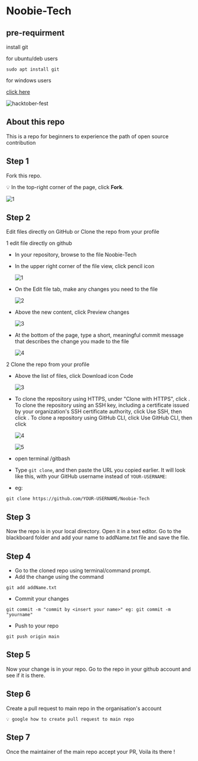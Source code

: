# Noobie-Tech
## pre-requirment
install git

for ubuntu/deb users 



```
sudo apt install git
```
for windows users
 
 [click here](https://git-scm.com/downloads)


![hacktober-fest](https://user-images.githubusercontent.com/59057736/138592108-ec6e254d-e63f-4e1b-a1b8-3d1a08d42f0b.png)


## About this repo 

This is a repo for beginners to experience the path of open source contribution


## Step 1

Fork this repo.

💡 In the top-right corner of the page, click **Fork**.

![1](https://docs.github.com/assets/images/help/repository/fork_button.jpg)

## Step 2 

Edit files directly on GitHub or Clone the repo from your profile 

1 edit file directly on github

 * In your repository, browse to the file Noobie-Tech
 * In the upper right corner of the file view, click pencil icon
  
   ![1](https://docs.github.com/assets/images/help/repository/edit-file-edit-button.png)

 * On the Edit file tab, make any changes you need to the file

 
   ![2](https://docs.github.com/assets/images/help/repository/edit-readme-light.png)
 
 * Above the new content, click Preview changes

   ![3](https://docs.github.com/assets/images/help/repository/edit-readme-preview-changes.png)

   
 * At the bottom of the page, type a short, meaningful commit message that describes the change you made to the file
 
   ![4](https://docs.github.com/assets/images/help/repository/write-commit-message-quick-pull.png)

2 Clone the repo from your profile 
  
  * Above the list of files, click Download icon Code
  
     ![3](https://docs.github.com/assets/images/help/repository/code-button.png)
   
   * To clone the repository using HTTPS, under "Clone with HTTPS", click  . To clone the repository using an SSH key, including a certificate issued by your   organization's SSH certificate authority, click Use SSH, then click . To clone a repository using GitHub CLI, click Use GitHub CLI, then click 
     
     ![4](https://docs.github.com/assets/images/help/repository/https-url-clone.png)
     
     ![5](https://docs.github.com/assets/images/help/repository/https-url-clone-cli.png)
     
   * open terminal /gitbash 
   * Type ``git clone``, and then paste the URL you copied earlier. It will look like this, with your GitHub username instead of ``YOUR-USERNAME``: 
   * eg:
    
    git clone https://github.com/YOUR-USERNAME/Noobie-Tech   

## Step 3

Now the repo is in your local directory. Open it in a text editor. Go to the blackboard folder and add your name to addName.txt file and save the file.

## Step 4

- Go to the cloned repo using terminal/command prompt.
- Add the change using the command
```
git add addName.txt
```
- Commit your changes 
```
git commit -m "commit by <insert your name>" eg: git commit -m "yourname"
```
- Push to your repo
```
git push origin main
```

## Step 5

Now your change is in your repo. Go to the repo in your github account and see if it is there.

## Step 6

Create a pull request to main repo in the organisation's account

```
💡 google how to create pull request to main repo
```

## Step 7

Once the maintainer of the main repo accept your PR, Voila its there !

